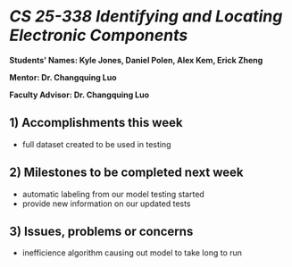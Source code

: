 # *CS 25-338 Identifying and Locating Electronic Components*

**Students' Names: Kyle Jones, Daniel Polen, Alex Kem, Erick Zheng**

**Mentor: Dr. Changquing Luo**

**Faculty Advisor: Dr. Changquing Luo**

## 1) Accomplishments this week ##
   - full dataset created to be used in testing

## 2) Milestones to be completed next week ##
   - automatic labeling from our model testing started
   - provide new information on our updated tests

## 3) Issues, problems or concerns ##
   - inefficience algorithm causing out model to take long to run
   


